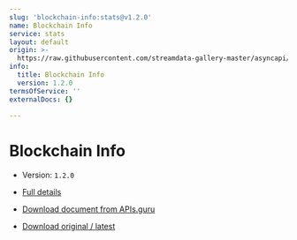 ```yaml
---
slug: 'blockchain-info:stats@v1.2.0'
name: Blockchain Info
service: stats
layout: default
origin: >-
  https://raw.githubusercontent.com/streamdata-gallery-master/asyncapi/master/_listings/blockchain-info/blockchain-info-stats-stream-async.md
info:
  title: Blockchain Info
  version: 1.2.0
termsOfService: ''
externalDocs: {}

---
```

# Blockchain Info

* Version: `1.2.0`
* [Full details](../html/blockchain-info:stats@v1.2.0.html)





* [Download document from APIs.guru](https://raw.githubusercontent.com/APIs-guru/asyncapi-directory/master/docs/APIs/blockchain-info%3Astats%40v1.2.0.yaml)
* [Download original / latest](https://raw.githubusercontent.com/streamdata-gallery-master/asyncapi/master/_listings/blockchain-info/blockchain-info-stats-stream-async.md)

<script type="application/ld+json">
{
  "@context": "http://schema.org/",
  "@type": "WebAPI",

  "documentation": "",

  "name": "Blockchain Info"
}
</script>
